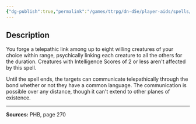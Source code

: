 ```yaml
---
{"dg-publish":true,"permalink":"/games/ttrpg/dn-d5e/player-aids/spells/level-5/rary-s-telepathic-bond/","tags":["TTRPG/DND/5e","verbal","somatic","material","ritual"]}
---
```



## Description
You forge a telepathic link among up to eight willing creatures of your choice within range, psychically linking each creature to all the others for the duration.
Creatures with Intelligence Scores of 2 or less aren't affected by this spell.

Until the spell ends, the targets can communicate telepathically through the bond whether or not they have a common language.
The communication is possible over any distance, though it can't extend to other planes of existence.

---

**Sources:** PHB, page 270
